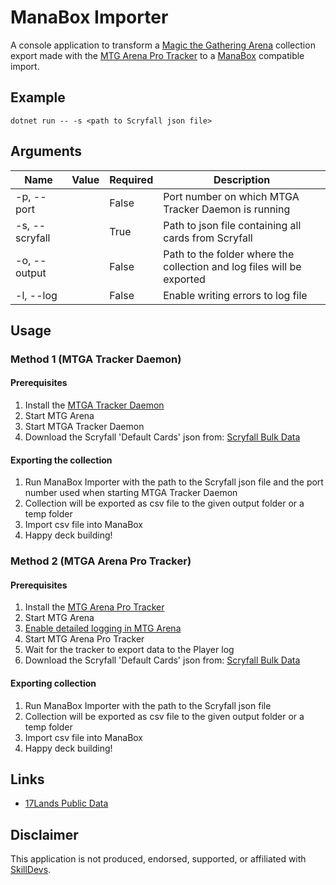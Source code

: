 # ManaBox Importer
A console application to transform a [Magic the Gathering Arena](https://magic.wizards.com/en/mtgarena) collection export made with the [MTG Arena Pro Tracker](https://mtgarena.pro/mtga-pro-tracker/) to a [ManaBox](https://www.manabox.app/) compatible import.

## Example
`dotnet run -- -s <path to Scryfall json file>`

## Arguments
| Name           | Value    | Required | Description |
|----------------|----------|----------|-------------|
| -p, --port     | <number> | False    | Port number on which MTGA Tracker Daemon is running |
| -s, --scryfall | <path>   | True     | Path to json file containing all cards from Scryfall |
| -o, --output   | <path>   | False    | Path to the folder where the collection and log files will be exported |
| -l, --log      |          | False    | Enable writing errors to log file |

## Usage

### Method 1 (MTGA Tracker Daemon)

#### Prerequisites
1. Install the [MTGA Tracker Daemon](https://github.com/frcaton/mtga-tracker-daemon)
2. Start MTG Arena
3. Start MTGA Tracker Daemon
4. Download the Scryfall 'Default Cards' json from: [Scryfall Bulk Data](https://scryfall.com/docs/api/bulk-data)

#### Exporting the collection
1. Run ManaBox Importer with the path to the Scryfall json file and the port number used when starting MTGA Tracker Daemon
2. Collection will be exported as csv file to the given output folder or a temp folder
3. Import csv file into ManaBox
4. Happy deck building!

### Method 2 (MTGA Arena Pro Tracker)

#### Prerequisites
1. Install the [MTG Arena Pro Tracker](https://mtgarena.pro/mtga-pro-tracker/)
2. Start MTG Arena
3. [Enable detailed logging in MTG Arena](https://draftsim.com/enable-detailed-logging-in-mtg-arena/)
4. Start MTG Arena Pro Tracker
5. Wait for the tracker to export data to the Player log
6. Download the Scryfall 'Default Cards' json from: [Scryfall Bulk Data](https://scryfall.com/docs/api/bulk-data)

#### Exporting collection
1. Run ManaBox Importer with the path to the Scryfall json file
2. Collection will be exported as csv file to the given output folder or a temp folder
3. Import csv file into ManaBox
4. Happy deck building!

## Links
- [17Lands Public Data](https://www.17lands.com/public_datasets)

## Disclaimer
This application is not produced, endorsed, supported, or affiliated with [SkillDevs](https://www.skilldevs.com/).